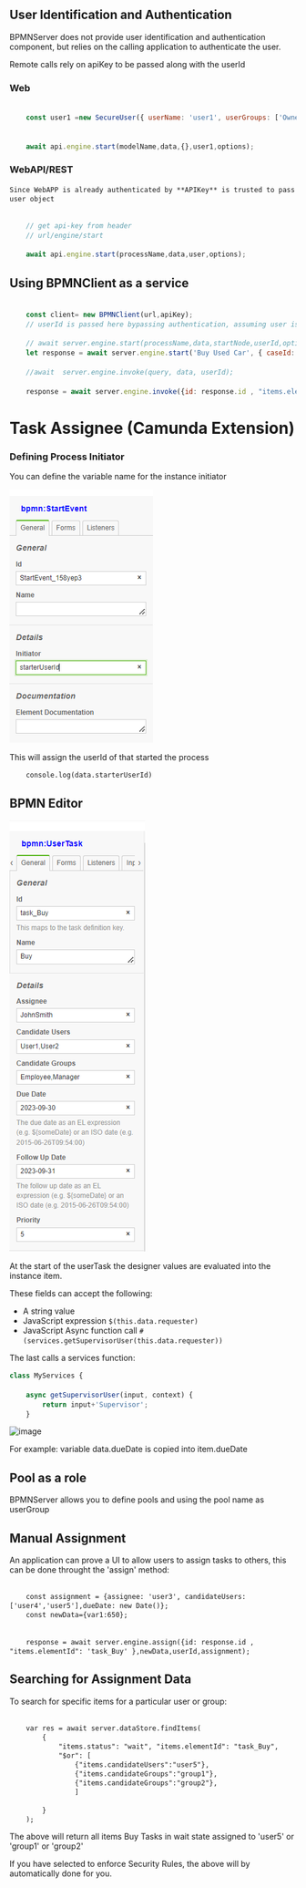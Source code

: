 
## User Identification and Authentication

BPMNServer does not provide user identification and authentication component, but relies on the calling application to authenticate the user.

Remote calls rely on apiKey to be passed along with the userId

### Web
```javascript

    const user1 =new SecureUser({ userName: 'user1', userGroups: ['Owner', 'Others']});


    await api.engine.start(modelName,data,{},user1,options);  

``` 

### WebAPI/REST

    Since WebAPP is already authenticated by **APIKey** is trusted to pass user object

```javascript

    // get api-key from header
    // url/engine/start

    await api.engine.start(processName,data,user,options);  

``` 
## Using BPMNClient as a service

```javascript

    const client= new BPMNClient(url,apiKey);
    // userId is passed here bypassing authentication, assuming user is already authenticated
    
    // await server.engine.start(processName,data,startNode,userId,options);  
    let response = await server.engine.start('Buy Used Car', { caseId: 1050 },null,'user1');

    //await  server.engine.invoke(query, data, userId);

    response = await server.engine.invoke({id: response.id , "items.elementId": 'task_Buy' },{},'user1');

```

# Task Assignee (Camunda Extension)


### Defining Process Initiator
You can define the variable name for the instance initiator 

![BPMN Editor Initiator](initiator.PNG)

This will assign the userId of that started the process
```
    console.log(data.starterUserId)
```

## BPMN Editor

![BPMN Editor Assignee](Assignee1.PNG)

At the start of the userTask the designer values are evaluated into the instance item.

These fields can accept the following:
- A string value
- JavaScript expression `$(this.data.requester)`
- JavaScript Async function call `#(services.getSupervisorUser(this.data.requester))`

The last calls a services function:
```js
class MyServices {
    
    async getSupervisorUser(input, context) {
        return input+'Supervisor';
    }
```

![image](https://github.com/ralphhanna/bpmn-server/assets/11893416/88299e86-dd9d-4fb0-9324-9209904ef881)

For example: variable data.dueDate is copied into item.dueDate 

## Pool as a role

BPMNServer allows you to define pools and using the pool name as userGroup

## Manual Assignment

An application can prove a UI to allow users to assign tasks to others, this can be done throught the 'assign' method:

```

    const assignment = {assignee: 'user3', candidateUsers: ['user4','user5'],dueDate: new Date()};
    const newData={var1:650};


    response = await server.engine.assign({id: response.id , "items.elementId": 'task_Buy' },newData,userId,assignment);
```

## Searching for Assignment Data

To search for specific items for a particular user or group:

```

    var res = await server.dataStore.findItems(
        {
            "items.status": "wait", "items.elementId": "task_Buy",
            "$or": [
                {"items.candidateUsers":"user5"},
                {"items.candidateGroups":"group1"},
                {"items.candidateGroups":"group2"},
                ]

        }
    );
```

The above will return all items Buy Tasks in wait state assigned to 'user5' or 'group1' or 'group2'

If you have selected to enforce Security Rules, the above will by automatically done for you.
